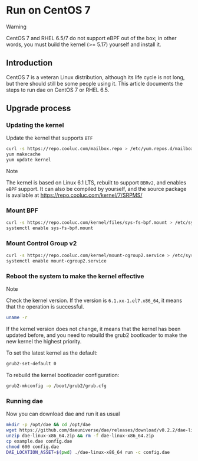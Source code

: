# Run on CentOS 7

> [!WARNING]
> CentOS 7 and RHEL 6.5/7 do not support eBPF out of the box; in other words, you must build the kernel (>= 5.17) yourself and install it.

## Introduction

CentOS 7 is a veteran Linux distribution, although its life cycle is not long, but there should still be some people using it. This article documents the steps to run dae on CentOS 7 or RHEL 6.5.

## Upgrade process

### Updating the kernel

Update the kernel that supports `BTF`

```bash
curl -s https://repo.cooluc.com/mailbox.repo > /etc/yum.repos.d/mailbox.repo
yum makecache
yum update kernel
```

> [!NOTE]
> The kernel is based on Linux 6.1 LTS, rebuilt to support `BBRv2`, and enables `eBPF` support. It can also be compiled by yourself, and the source package is available at <https://repo.cooluc.com/kernel/7/SRPMS/>

### Mount BPF

```bash
curl -s https://repo.cooluc.com/kernel/files/sys-fs-bpf.mount > /etc/systemd/system/sys-fs-bpf.mount
systemctl enable sys-fs-bpf.mount
```

### Mount Control Group v2

```bash
curl -s https://repo.cooluc.com/kernel/mount-cgroup2.service > /etc/systemd/system/mount-cgroup2.service
systemctl enable mount-cgroup2.service
```

### Reboot the system to make the kernel effective

> [!NOTE]
> Check the kernel version. If the version is `6.1.xx-1.el7.x86_64`, it means that the operation is successful.

```bash
uname -r
```

If the kernel version does not change, it means that the kernel has been updated before, and you need to rebuild the grub2 bootloader to make the new kernel the highest priority.

To set the latest kernel as the default:

```bash
grub2-set-default 0
```

To rebuild the kernel bootloader configuration:

```bash
grub2-mkconfig -o /boot/grub2/grub.cfg
```

### Running dae

Now you can download dae and run it as usual

```bash
mkdir -p /opt/dae && cd /opt/dae
wget https://github.com/daeuniverse/dae/releases/download/v0.2.2/dae-linux-x86_64.zip
unzip dae-linux-x86_64.zip && rm -f dae-linux-x86_64.zip
cp example.dae config.dae
chmod 600 config.dae
DAE_LOCATION_ASSET=$(pwd) ./dae-linux-x86_64 run -c config.dae
```
